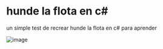 # hunde la flota en c#

un simple test de recrear hunde la flota en c# para aprender 

![image](https://github.com/Project-Z1K/hunde-la-flota-en-c-/assets/149071205/74d20952-400e-487d-a338-aff2a0d534f6)


